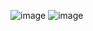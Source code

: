 ![image](https://github.com/dorukatikk/insider_final/assets/97802665/35abf694-5a6b-4bc6-92cb-6183e28833b4)
![image](https://github.com/dorukatikk/insider_final/assets/97802665/0be030ae-ad26-434d-89e7-93159f1cd8d0)
